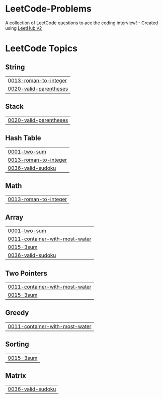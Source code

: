# LeetCode-Problems
A collection of LeetCode questions to ace the coding interview! - Created using [LeetHub v2](https://github.com/arunbhardwaj/LeetHub-2.0)

<!---LeetCode Topics Start-->
# LeetCode Topics
## String
|  |
| ------- |
| [0013-roman-to-integer](https://github.com/IlanVinerski/LeetCode-Problems/tree/master/0013-roman-to-integer) |
| [0020-valid-parentheses](https://github.com/IlanVinerski/LeetCode-Problems/tree/master/0020-valid-parentheses) |
## Stack
|  |
| ------- |
| [0020-valid-parentheses](https://github.com/IlanVinerski/LeetCode-Problems/tree/master/0020-valid-parentheses) |
## Hash Table
|  |
| ------- |
| [0001-two-sum](https://github.com/IlanVinerski/LeetCode-Problems/tree/master/0001-two-sum) |
| [0013-roman-to-integer](https://github.com/IlanVinerski/LeetCode-Problems/tree/master/0013-roman-to-integer) |
| [0036-valid-sudoku](https://github.com/IlanVinerski/LeetCode-Problems/tree/master/0036-valid-sudoku) |
## Math
|  |
| ------- |
| [0013-roman-to-integer](https://github.com/IlanVinerski/LeetCode-Problems/tree/master/0013-roman-to-integer) |
## Array
|  |
| ------- |
| [0001-two-sum](https://github.com/IlanVinerski/LeetCode-Problems/tree/master/0001-two-sum) |
| [0011-container-with-most-water](https://github.com/IlanVinerski/LeetCode-Problems/tree/master/0011-container-with-most-water) |
| [0015-3sum](https://github.com/IlanVinerski/LeetCode-Problems/tree/master/0015-3sum) |
| [0036-valid-sudoku](https://github.com/IlanVinerski/LeetCode-Problems/tree/master/0036-valid-sudoku) |
## Two Pointers
|  |
| ------- |
| [0011-container-with-most-water](https://github.com/IlanVinerski/LeetCode-Problems/tree/master/0011-container-with-most-water) |
| [0015-3sum](https://github.com/IlanVinerski/LeetCode-Problems/tree/master/0015-3sum) |
## Greedy
|  |
| ------- |
| [0011-container-with-most-water](https://github.com/IlanVinerski/LeetCode-Problems/tree/master/0011-container-with-most-water) |
## Sorting
|  |
| ------- |
| [0015-3sum](https://github.com/IlanVinerski/LeetCode-Problems/tree/master/0015-3sum) |
## Matrix
|  |
| ------- |
| [0036-valid-sudoku](https://github.com/IlanVinerski/LeetCode-Problems/tree/master/0036-valid-sudoku) |
<!---LeetCode Topics End-->